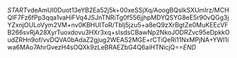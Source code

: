 $START$vdeAmUI0Duot13eYB2Ea52j5k+00xeSSjXq/AoogBQsIkSXUmIrz/MCHQIF7Fz6fPp3qqa1vaHiFVq4JSJnTNRiTg0f556jjhpMDYQSYG8eE5r90vQGg3jYZxnjOULoVym2VM+nv0KBHUlToR/Tblj5jzu5+a8eQ9zXrBgtZe0MuKEEcVFB266svRjA28XyrTuoxdovu3HXr3xq+sIsdsCBawNp2NkoJODRZvc95eDpkkOudZRHn9of/vvDQVA0bAdaZ2gjug2WEAS2MGE+rCTiQeRi11NxMPjNA+YWI1iwa6MAo7AhrGvezH4sOQXk9zLeBRAEZbG4Q6aiHTNicjQ==$END$